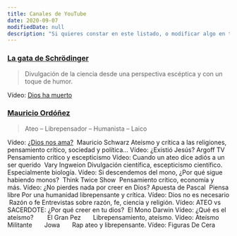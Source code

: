 ```yaml
---
title: Canales de YouTube
date: 2020-09-07
modifiedDate: null
description: "Si quieres constar en este listado, o modificar algo en tu descripción, escríbenos a apalhu.org@gmail.com"
---
```


### [La gata de Schrödinger](https://www.youtube.com/channel/UCoXtmmnLCbXDiSo8GxsmOzA/featured)
> Divulgación de la ciencia desde una perspectiva escéptica y con un toque de humor.

Vídeo: [Dios ha muerto](https://www.youtube.com/watch?v=TdT5mW8iQUo&amp;t=5s)
​

### [Mauricio Ordóñez](https://www.youtube.com/user/mogrosso87)
> Ateo – Librepensador – Humanista – Laico

Vídeo: [¿Dios nos ama?](https://www.youtube.com/watch?v=ZnOFsc-aGHY)
​​
Mauricio Schwarz
Ateísmo y crítica a las religiones, pensamiento crítico, sociedad y política...
Vídeo: ¿Existió Jesús?
​​
Argoff TV
Pensamiento crítico y escepticismo
Vídeo: Cuando un ateo dice adiós a un ser querido
​
Vary Ingweion
Divulgación científica, escepticismo científico. Especialmente biología.
Vídeo: Si descendemos del mono, ¿Por qué sigue habiendo monos?
​​
Think Twice Show 
Pensamiento crítico, economía y más.
Vídeo: ¿No pierdes nada por creer en Dios? Apuesta de Pascal
​​
Piensa libre
Por una humanidad librepensante y crítica.
Vídeo: Dios no es necesario
​
Razón o fe
Entrevistas sobre razón, fe, ciencia y religión.
Vídeo: ATEO vs SACERDOTE: ¿Por qué creer en tu dios?
​
El Mono Darwin
Vídeo: ¿Qué es el ateísmo?      
​
El Gran Pez      
Librepensamiento, ateísmo.
Vídeo: Ateísmo Militante      
​
Jowa      
Rap ateo y librepensante.
Vídeo: Figuras De Cera